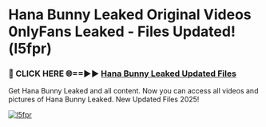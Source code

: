 # Hana Bunny Leaked Original Videos 0nlyFans Leaked - Files Updated! (l5fpr)

<h3>🔴 CLICK HERE 🌐==►► <a href="https://tinyurl.com/2m67pmp6" rel="nofollow">Hana Bunny Leaked Updated Files</a></h3>

Get Hana Bunny Leaked and all content. Now you can access all videos and pictures of Hana Bunny Leaked. New Updated Files 2025!

[![l5fpr](https://i.imgur.com/H4QAA4z.gif)](https://tinyurl.com/2m67pmp6)